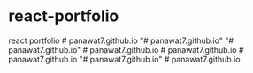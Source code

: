 # react-portfolio
react portfolio
#   p a n a w a t 7 . g i t h u b . i o  
 "# panawat7.github.io" 
"# panawat7.github.io" 
#   p a n a w a t 7 . g i t h u b . i o  
 #   p a n a w a t 7 . g i t h u b . i o  
 #   p a n a w a t 7 . g i t h u b . i o  
 "# panawat7.github.io" 
#   p a n a w a t 7 . g i t h u b . i o  
 